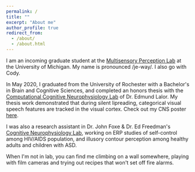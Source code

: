 ```yaml
---
permalink: /
title: ""
excerpt: "About me"
author_profile: true
redirect_from: 
  - /about/
  - /about.html
---
```



I am an incoming graduate student at the [Multisensory Perception Lab](https://sites.lsa.umich.edu/brang-lab/) at the University of Michigan. My name is pronounced /je-way/. I also go with Cody.

In May 2020, I graduated from the University of Rochester with a Bachelor's in Brain and Cognitive Sciences, and completed an honors thesis with the [Computational Cognitive Neurophysiology Lab](https://www.urmc.rochester.edu/labs/lalor.aspx) of Dr. Edmund Lalor. My thesis work demonstrated that during silent lipreading, categorical visual speech features are tracked in the visual cortex. Check out my CNS poster [here](/files/CNS2020_Final.pdf).

I was also a research assistant in Dr. John Foxe & Dr. Ed Freedman's [Cognitive Neurophysiology Lab](https://www.urmc.rochester.edu/labs/cognitive-neurophysiology.aspx), working on ERP studies of self-control among HIV/AIDS population, and illusory contour perception among healthy adults and children with ASD. 

When I'm not in lab, you can find me climbing on a wall somewhere, playing with film cameras and trying out recipes that won't set off fire alarms.

